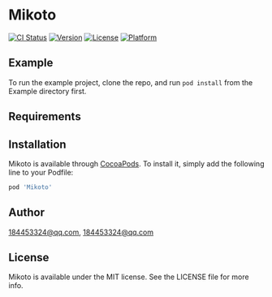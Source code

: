 # Mikoto

[![CI Status](https://img.shields.io/travis/184453324@qq.com/Mikoto.svg?style=flat)](https://travis-ci.org/184453324@qq.com/Mikoto)
[![Version](https://img.shields.io/cocoapods/v/Mikoto.svg?style=flat)](https://cocoapods.org/pods/Mikoto)
[![License](https://img.shields.io/cocoapods/l/Mikoto.svg?style=flat)](https://cocoapods.org/pods/Mikoto)
[![Platform](https://img.shields.io/cocoapods/p/Mikoto.svg?style=flat)](https://cocoapods.org/pods/Mikoto)

## Example

To run the example project, clone the repo, and run `pod install` from the Example directory first.

## Requirements

## Installation

Mikoto is available through [CocoaPods](https://cocoapods.org). To install
it, simply add the following line to your Podfile:

```ruby
pod 'Mikoto'
```

## Author

184453324@qq.com, 184453324@qq.com

## License

Mikoto is available under the MIT license. See the LICENSE file for more info.
